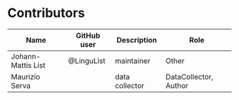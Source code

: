 # Contributors

Name               | GitHub user | Description    | Role
---                | ---         | ---            | ---
Johann-Mattis List | @LinguList  | maintainer     | Other
Maurizio Serva     |             | data collector | DataCollector, Author
